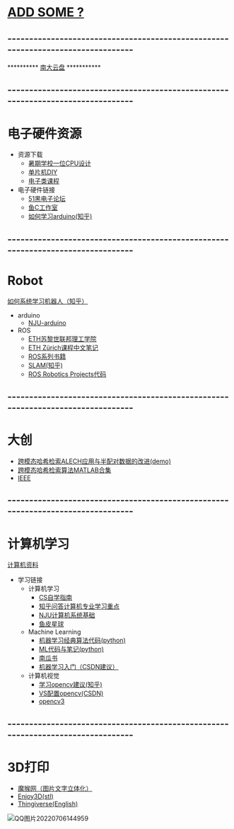 

# [ADD SOME ?](https://github.com/HEA1OR/HEA1OR.github.io/edit/master/_pages/publications.md)
## --------------------------------------------------------------------------------
********** [南大云盘](https://box.nju.edu.cn/) ***********
## --------------------------------------------------------------------------------

# 电子硬件资源
* 资源下载
  * [暑期学校一位CPU设计](https://box.nju.edu.cn/d/25d605a113314c67a203/)
  * [单片机DIY](https://box.nju.edu.cn/d/45e4f24067dc4cdb987d/)
  * [电子类课程](https://box.nju.edu.cn/d/fe42b7d9c2234a9bbccc/)
* 电子硬件链接
  * [51黑电子论坛](http://www.51hei.com/bbs/)
  * [鱼C工作室](https://fishc.com.cn/forum-39-1.html)
  * [如何学习arduino(知乎)](https://www.zhihu.com/question/266384183)

## --------------------------------------------------------------------------------
# Robot

[如何系统学习机器人（知乎）](https://www.zhihu.com/question/22390802)
* arduino
  * [NJU-arduino](https://git.nju.edu.cn/HEA1ER/carduino)
* ROS
  * [ETH苏黎世联邦理工学院](https://blog.csdn.net/zhangrelay/article/details/79463689)
  * [ETH Zürich课程中文笔记](https://blog.csdn.net/zhangrelay/article/details/79230844)
  * [ROS系列书籍](https://blog.csdn.net/qq_42450767/article/details/124156731)
  * [SLAM(知乎)](https://zhuanlan.zhihu.com/p/499864960)
  * [ROS Robotics Projects代码](https://github.com/HEA1OR/ros_robotics_projects)
  
## --------------------------------------------------------------------------------
# 大创

 * [跨模态哈希检索ALECH应用与半配对数据的改进(demo)](https://box.nju.edu.cn/d/68cb2abe223748878f93/)
 * [跨模态哈希检索算法MATLAB合集](https://github.com/BMC-SDNU/Cross-Modal-Hashing-Retrieval)
 * [IEEE](https://ieeexplore.ieee.org/Xplore/home.jsp)

## --------------------------------------------------------------------------------
# 计算机学习

[计算机资料](https://box.nju.edu.cn/d/eb6d53a3339540e7a335/)
* 学习链接
  * 计算机学习
     * [CS自学指南](https://csdiy.wiki/)
     * [知乎问答计算机专业学习重点](https://www.zhihu.com/question/426053091/answer/2027046024)
     * [NJU计算机系统基础](https://nju-projectn.github.io/ics-pa-gitbook/ics2021/)
     * [鱼皮星球](https://yupi.icu/)
  * Machine Learning
     * [机器学习经典算法代码(python)](https://github.com/Mryangkaitong/python-Machine-learning)
     * [ML代码与笔记(python)](https://gitee.com/fakerlove/machine-learning)
     * [南瓜书](https://datawhalechina.github.io/pumpkin-book/#/)
     * [机器学习入门（CSDN建议）](https://blog.csdn.net/lsc989818/article/details/78817348)
  * 计算机视觉
     * [学习opencv建议(知乎)](https://www.zhihu.com/question/26881367)
     * [VS配置opencv(CSDN)](https://blog.csdn.net/qq_41175905/article/details/80560429)
     * [opencv3](https://box.nju.edu.cn/d/1932596ef5f14fbaa9dd/)


## --------------------------------------------------------------------------------
# 3D打印
* [魔猴网（图片文字立体化）](http://www.mohou.com/)
* [Enjoy3D(stl)](https://www.enjoying3d.com/)
* [Thingiverse(English)](https://www.thingiverse.com/)



![QQ图片20220706144959](https://user-images.githubusercontent.com/92584983/177487239-549b3f89-d47b-41fc-a116-fd2d1dc9ce60.jpg)





